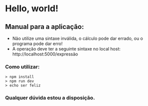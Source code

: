 # Hello, world!

## Manual para a aplicação:
- Não utilize uma sintaxe inválida, o cálculo pode dar errado, ou o programa pode dar erro!
- A operação deve ter a seguinte sintaxe no local host: http://localhost:5000/expressão

### Como utilizar:
```
> npm install
> npm run dev
> echo ser feliz
```
### Qualquer dúvida estou a disposição.

